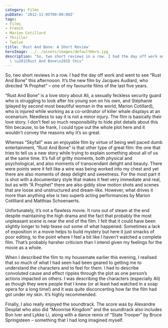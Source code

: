 ```yaml
---
category: Films
pubDate: '2012-11-05T00:00:00Z'
tags:
- Films
- French
- Marion Cotillard
- Thriller
- Twelve
title: 'Rust And Bone: A Short Review'
heroImage: ../../assets/images/defaultHero.jpg
description: "So, two short reviews in a row. I had the day off work and went to see\
  \ \u201CRust And Bone\u201D this"
---
```

So, two short reviews in a row. I had the day off work and went to see “Rust And Bone” this afternooon. It’s the new film by Jacques Audiard, who directed “A Prophet” – one of my favourite films of the last five years.

“Rust And Bone” is a love story about Ali, a sexually feckless security guard who is struggling to look after his young son on his own, and Stéphanie (played by second most beautiful woman in the world, Marion Cotillard), who is injured while working as a co-ordinator of killer whale displays at an ocenarium. Needless to say it is not a minor injury. The film is basically their love story. I don’t feel so much responsibility to hide plot details about this film because, to be frank, I could type out the whole plot here and it wouldn’t convey the reasons why it’s so great.

Whereas “Skyfall” was an enjoyable film by virtue of being well paced dumb entertainment, “Rust And Bone” is that other type of great film: the one that tries to tell us a new story while trying to explain something about all of us at the same time. It’s full of gritty moments, both physical and psychological, and also moments of transcendant delight and beauty. There were points were it felt like a wire was being worked into my chest and yet there are also moments of deep delight and sweetness. For the most part it is shot with a documentary style that makes it feel very immediate and real, but as with “A Prophet” there are also giddy slow motion shots and scenes that are loose and unstructured and dream-like. However, what drives it more than anything else is two superb acting performances by Marion Cotilliard and Matthias Schoenaerts.

Unfortunately, it’s not a flawless movie. It runs out of steam at the end despite maintaining the high drama and the fact that probably the most unpleasant scene is near the end of the film. I felt that it could have been slightly longer to help tease out some of what happened. Sometimes a lack of exposition in a movie helps to build mystery but here it just smacks of poor editing, to the point where I feel a bit like I haven’t watched a complete film. That’s probably harsher criticism than I intend given my feelings for the movie as a whole.

When I described the film to my housemate earlier this evening, I realised that so much of what I had seen had been geared to getting me to understand the characters and to feel for them. I had to describe convoluted cause and effect ripples through the plot as one person’s actions impacted on others. I was describing the characters (especially Ali) as though they were people that I knew (or at least had watched in a soap opera for a long time!) and it was quite disconcerting how far the film had got under my skin. It’s highly recommended.

Finally, I also really enjoyed the soundtrack. The score was by Alexandre Desplat who also did “Moonrise Kingdom” and the soundtrack also includes Bon Iver and Lykke Li, along with a dance remix of “State Trooper” by Bruce Springsteen – something that I had long imagined myself.